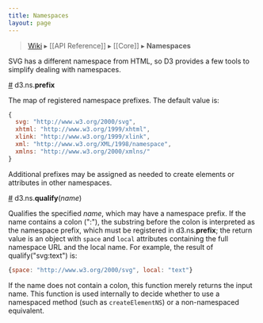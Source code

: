 ```yaml
---
title: Namespaces
layout: page
---
```


> [Wiki](Home) ▸ [[API Reference]] ▸ [[Core]] ▸ **Namespaces**

SVG has a different namespace from HTML, so D3 provides a few tools to simplify dealing with namespaces.

<a name="prefix" href="Namespaces#prefix">#</a> d3.ns.<b>prefix</b>

The map of registered namespace prefixes. The default value is:

```javascript
{
  svg: "http://www.w3.org/2000/svg",
  xhtml: "http://www.w3.org/1999/xhtml",
  xlink: "http://www.w3.org/1999/xlink",
  xml: "http://www.w3.org/XML/1998/namespace",
  xmlns: "http://www.w3.org/2000/xmlns/"
}
```

Additional prefixes may be assigned as needed to create elements or attributes in other namespaces.

<a name="qualify" href="Namespaces#qualify">#</a> d3.ns.<b>qualify</b>(<i>name</i>)

Qualifies the specified *name*, which may have a namespace prefix. If the name contains a colon (":"), the substring before the colon is interpreted as the namespace prefix, which must be registered in d3.ns.**prefix**; the return value is an object with `space` and `local` attributes containing the full namespace URL and the local name. For example, the result of qualify("svg:text") is:

```javascript
{space: "http://www.w3.org/2000/svg", local: "text"}
```

If the name does not contain a colon, this function merely returns the input name. This function is used internally to decide whether to use a namespaced method (such as `createElementNS`) or a non-namespaced equivalent.